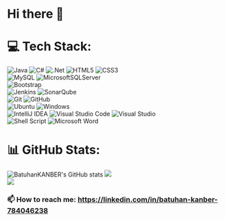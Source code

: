 # Hi there 👋  

# 💻 Tech Stack:
![Java](https://img.shields.io/badge/java-%23ED8B00.svg?style=for-the-badge&logo=openjdk&logoColor=white) ![C#](https://img.shields.io/badge/c%23-%23239120.svg?style=for-the-badge&logo=c-sharp&logoColor=white) ![.Net](https://img.shields.io/badge/.NET-5C2D91?style=for-the-badge&logo=.net&logoColor=white) ![HTML5](https://img.shields.io/badge/html5-%23E34F26.svg?style=for-the-badge&logo=html5&logoColor=white) ![CSS3](https://img.shields.io/badge/css3-%231572B6.svg?style=for-the-badge&logo=css3&logoColor=white) </br> 
![MySQL](https://img.shields.io/badge/mysql-%2300f.svg?style=for-the-badge&logo=mysql&logoColor=white) ![MicrosoftSQLServer](https://img.shields.io/badge/Microsoft%20SQL%20Server-CC2927?style=for-the-badge&logo=microsoft%20sql%20server&logoColor=white) </br>
![Bootstrap](https://img.shields.io/badge/bootstrap-%238511FA.svg?style=for-the-badge&logo=bootstrap&logoColor=white) </br>
![Jenkins](https://img.shields.io/badge/jenkins-%232C5263.svg?style=for-the-badge&logo=jenkins&logoColor=white) ![SonarQube](https://img.shields.io/badge/SonarQube-black?style=for-the-badge&logo=sonarqube&logoColor=4E9BCD) </br> 
![Git](https://img.shields.io/badge/git-%23F05033.svg?style=for-the-badge&logo=git&logoColor=white)  ![GitHub](https://img.shields.io/badge/github-%23121011.svg?style=for-the-badge&logo=github&logoColor=white) </br>
![Ubuntu](https://img.shields.io/badge/Ubuntu-E95420?style=for-the-badge&logo=ubuntu&logoColor=white) ![Windows](https://img.shields.io/badge/Windows-0078D6?style=for-the-badge&logo=windows&logoColor=white) </br>
![IntelliJ IDEA](https://img.shields.io/badge/IntelliJIDEA-000000.svg?style=for-the-badge&logo=intellij-idea&logoColor=white) ![Visual Studio Code](https://img.shields.io/badge/Visual%20Studio%20Code-0078d7.svg?style=for-the-badge&logo=visual-studio-code&logoColor=white) ![Visual Studio](https://img.shields.io/badge/Visual%20Studio-5C2D91.svg?style=for-the-badge&logo=visual-studio&logoColor=white) </br>
![Shell Script](https://img.shields.io/badge/shell_script-%23121011.svg?style=for-the-badge&logo=gnu-bash&logoColor=white) 	![Microsoft Word](https://img.shields.io/badge/Microsoft_Word-2B579A?style=for-the-badge&logo=microsoft-word&logoColor=white)

# 📊 GitHub Stats:
![BatuhanKANBER's GitHub stats](https://github-readme-stats.vercel.app/api?username=BatuhanKANBER&show_icons=true&theme=dark&width=200) ![](https://github-readme-stats.vercel.app/api/top-langs/?username=BatuhanKANBER&theme=dark&hide_border=false&include_all_commits=true&count_private=true&layout=compact) </br>
![](https://github-readme-streak-stats.herokuapp.com/?user=BatuhanKANBER&theme=dark&hide_border=false) </br>


### 📫 How to reach me: https://linkedin.com/in/batuhan-kanber-784046238
<!--
**BatuhanKANBER/BatuhanKANBER** is a ✨ _special_ ✨ repository because its `README.md` (this file) appears on your GitHub profile.

Here are some ideas to get you started:

- 🔭 I’m currently working on ...
- 👯 I’m looking to collaborate on ...
- 🤔 I’m looking for help with ...
- 💬 Ask me about ...
- 📫 How to reach me: ...
- 😄 Pronouns: ...
- ⚡ Fun fact: ...
-->
